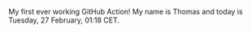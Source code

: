 My first ever working GitHub Action!
My name is Thomas and today is Tuesday, 27 February, 01:18 CET. 
